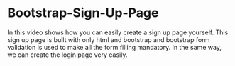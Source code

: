 # Bootstrap-Sign-Up-Page

In this video shows how you can easily create a sign up page yourself. This sign up page is built with only html and bootstrap and bootstrap form validation is used to make all the form filling mandatory. In the same way, we can create the login page very easily.
